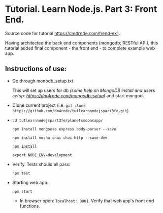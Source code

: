
# Tutorial. Learn Node.js. Part 3: Front End.

Source code for tutorial https://dm4rnde.com/frend-ex1.


Having architected the back end components (mongodb; RESTful API), this tutorial added final component - the front end - to complete example web app.


## Instructions of use:

- Go through monodb_setup.txt

	This will set up users for db *(some help on MongoDB install and users setup: https://dm4rnde.com/mongodb-setup)* and start mongod.

- Clone current project (i.e. `git clone https://github.com/dm4rnde/tutlearnnodejspart3fe.git`)

- 	`cd tutlearnnodejspart3fe/planetsmoonsapp/`	
	
	`npm install mongoose express body-parser --save`
	
	`npm install mocha chai chai-http --save-dev`
	
	`npm install`
	
	`export NODE_ENV=development`

- Verify. Tests should all pass:

	`npm test`

- Starting web app:

	`npm start`
	
	- In browser open: `localhost: 8081`. Verify that web app's front end functions.
	   